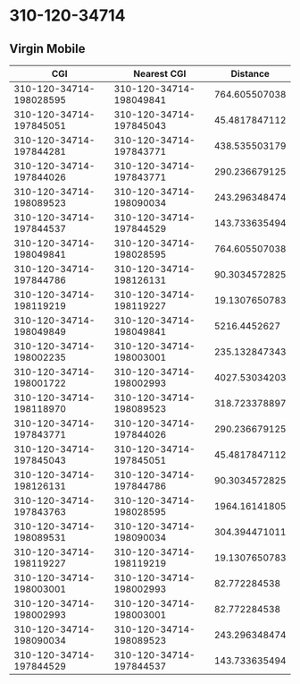 # 310-120-34714
## Virgin Mobile


| CGI | Nearest CGI | Distance |
|-----|-------------|----------|
| 310-120-34714-198028595 | 310-120-34714-198049841 | 764.605507038 |
| 310-120-34714-197845051 | 310-120-34714-197845043 | 45.4817847112 |
| 310-120-34714-197844281 | 310-120-34714-197843771 | 438.535503179 |
| 310-120-34714-197844026 | 310-120-34714-197843771 | 290.236679125 |
| 310-120-34714-198089523 | 310-120-34714-198090034 | 243.296348474 |
| 310-120-34714-197844537 | 310-120-34714-197844529 | 143.733635494 |
| 310-120-34714-198049841 | 310-120-34714-198028595 | 764.605507038 |
| 310-120-34714-197844786 | 310-120-34714-198126131 | 90.3034572825 |
| 310-120-34714-198119219 | 310-120-34714-198119227 | 19.1307650783 |
| 310-120-34714-198049849 | 310-120-34714-198049841 | 5216.4452627 |
| 310-120-34714-198002235 | 310-120-34714-198003001 | 235.132847343 |
| 310-120-34714-198001722 | 310-120-34714-198002993 | 4027.53034203 |
| 310-120-34714-198118970 | 310-120-34714-198089523 | 318.723378897 |
| 310-120-34714-197843771 | 310-120-34714-197844026 | 290.236679125 |
| 310-120-34714-197845043 | 310-120-34714-197845051 | 45.4817847112 |
| 310-120-34714-198126131 | 310-120-34714-197844786 | 90.3034572825 |
| 310-120-34714-197843763 | 310-120-34714-198028595 | 1964.16141805 |
| 310-120-34714-198089531 | 310-120-34714-198090034 | 304.394471011 |
| 310-120-34714-198119227 | 310-120-34714-198119219 | 19.1307650783 |
| 310-120-34714-198003001 | 310-120-34714-198002993 | 82.772284538 |
| 310-120-34714-198002993 | 310-120-34714-198003001 | 82.772284538 |
| 310-120-34714-198090034 | 310-120-34714-198089523 | 243.296348474 |
| 310-120-34714-197844529 | 310-120-34714-197844537 | 143.733635494 |
